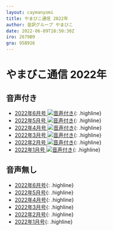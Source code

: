 ```yaml
---
layout: caymanyomi
title: やまびこ通信 2022年
author: 音訳グループ やまびこ
date: 2022-06-09T18:50:30Z
iro: 2679B9
gra: 95B926
---
```


# やまびこ通信 2022年

## 音声付き

- <a href="../2022/06.html">2022年6月号 <img src="media/Speaker_Icon_gray.png" srcset="media/Speaker_Icon_gray.svg" alt="音声付き" class="gyo" /></a>{: .highline}
- <a href="../2022/05.html">2022年5月号 <img src="media/Speaker_Icon_gray.png" srcset="media/Speaker_Icon_gray.svg" alt="音声付き" class="gyo" /></a>{: .highline}
- <a href="../2022/04.html">2022年4月号 <img src="media/Speaker_Icon_gray.png" srcset="media/Speaker_Icon_gray.svg" alt="音声付き" class="gyo" /></a>{: .highline}
- <a href="../2022/03.html">2022年3月号 <img src="media/Speaker_Icon_gray.png" srcset="media/Speaker_Icon_gray.svg" alt="音声付き" class="gyo" /></a>{: .highline}
- <a href="../2022/02.html">2022年2月号 <img src="media/Speaker_Icon_gray.png" srcset="media/Speaker_Icon_gray.svg" alt="音声付き" class="gyo" /></a>{: .highline}
- <a href="../2022/01.html">2022年1月号 <img src="media/Speaker_Icon_gray.png" srcset="media/Speaker_Icon_gray.svg" alt="音声付き" class="gyo" /></a>{: .highline}

## 音声無し

- <a href="../2022/06p.html">2022年6月号</a>{: .highline}
- <a href="../2022/05p.html">2022年5月号</a>{: .highline}
- <a href="../2022/04p.html">2022年4月号</a>{: .highline}
- <a href="../2022/03p.html">2022年3月号</a>{: .highline}
- <a href="../2022/02p.html">2022年2月号</a>{: .highline}
- <a href="../2022/01p.html">2022年1月号</a>{: .highline}
